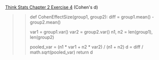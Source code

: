 [Think Stats Chapter 2 Exercise 4](http://greenteapress.com/thinkstats2/html/thinkstats2003.html#toc24) (Cohen's d)

>> def CohenEffectSize(group1, group2):
>>    diff = group1.mean() - group2.mean()
>>
>>    var1 = group1.var()
>>    var2 = group2.var()
>>    n1, n2 = len(group1), len(group2)
>>
>>    pooled_var = (n1 * var1 + n2 * var2) / (n1 + n2)
>>    d = diff / math.sqrt(pooled_var)
>>    return d
